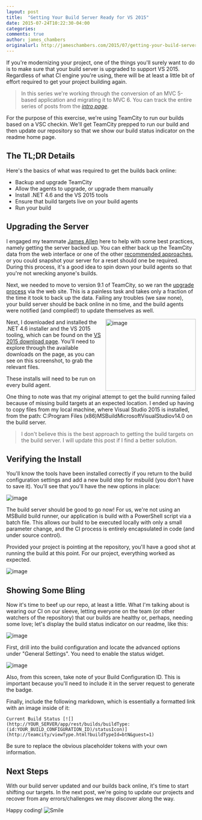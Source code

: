 ```yaml
---
layout: post
title:  "Getting Your Build Server Ready for VS 2015"
date: 2015-07-24T10:22:30-04:00
categories:
comments: true
author: james_chambers
originalurl: http://jameschambers.com/2015/07/getting-your-build-server-ready-for-vs-2015/
---
```


If you're modernizing your project, one of the things you'll surely want to do is to make sure that your build server is upgraded to support VS 2015. Regardless of what CI engine you're using, there will be at least a little bit of effort required to get your project building again.

>In this series we're working through the conversion of an MVC 5-based application and migrating it to MVC 6. You can track the entire series of posts from the [_intro page_][1].

For the purpose of this exercise, we're using TeamCity to run our builds based on a VSC checkin. We'll get TeamCity prepped to run our build and then update our repository so that we show our build status indicator on the readme home page.

## The TL;DR Details

Here's the basics of what was required to get the builds back online:

* Backup and upgrade TeamCity
* Allow the agents to upgrade, or upgrade them manually
* Install .NET 4.6 and the VS 2015 tools
* Ensure that build targets live on your build agents
* Run your build

## Upgrading the Server

I engaged my teammate [James Allen][2] here to help with some best practices, namely getting the server backed up. You can either back up the TeamCity data from the web interface or one of the other [recommended approaches][3], or you could snapshot your server for a reset should one be required. During this process, it's a good idea to spin down your build agents so that you're not wrecking anyone's builds.

Next, we needed to move to version 9.1 of TeamCity, so we ran the [upgrade process][4] via the web site. This is a painless task and takes only a fraction of the time it took to back up the data. Failing any troubles (we saw none), your build server should be back online in no time, and the build agents were notified (and complied!) to update themselves as well.

<img width="240" height="191" title="image" align="right" style="margin: 0px 0px 0px 10px; border: 0px currentcolor; border-image: none; float: right; display: inline; background-image: none;" alt="image" src="http://jameschambers.com/wp-content/uploads/2015/07/image_thumb5.png" border="0" scale="0">Next, I downloaded and installed the .NET 4.6 installer and the VS 2015 tooling, which can be found on the [VS 2015 download page][6]. You'll need to explore through the available downloads on the page, as you can see on this screenshot, to grab the relevant files.

These installs will need to be run on every build agent.

One thing to note was that my original attempt to get the build running failed because of missing build targets at an expected location. I ended up having to copy files from my local machine, where Visual Studio 2015 is installed, from the path: C:Program Files (x86)MSBuildMicrosoftVisualStudiov14.0 on the build server.

>I don't believe this is the best approach to getting the build targets on the build server. I will update this post if I find a better solution.

## Verifying the Install

You'll know the tools have been installed correctly if you return to the build configuration settings and add a new build step for msbuild (you don't have to save it). You'll see that you'll have the new options in place:

![image][7]

The build server should be good to go now! For us, we're not using an MSBuild build runner, our application is build with a PowerShell script via a batch file. This allows our build to be executed locally with only a small parameter change, and the CI process is entirely encapsulated in code (and under source control).

Provided your project is pointing at the repository, you'll have a good shot at running the build at this point. For our project, everything worked as expected.

![image][8]

## Showing Some Bling

Now it's time to beef up our repo, at least a little. What I'm talking about is wearing our CI on our sleeve, letting everyone on the team (or other watchers of the repository) that our builds are healthy or, perhaps, needing some love; let's display the build status indicator on our readme, like this:

![image][9]

First, drill into the build configuration and locate the advanced options under "General Settings". You need to enable the status widget.

![image][10]

Also, from this screen, take note of your Build Configuration ID. This is important because you'll need to include it in the server request to generate the badge.

Finally, include the following markdown, which is essentially a formatted link with an image inside of it:

    Current Build Status [![](http://YOUR_SERVER/app/rest/builds/buildType:(id:YOUR_BUILD_CONFIGURATION_ID)/statusIcon)](http://teamcity/viewType.html?buildTypeId=btN&guest=1)

Be sure to replace the obvious placeholder tokens with your own information.

## Next Steps

With our build server updated and our builds back online, it's time to start shifting our targets. In the next post, we're going to update our projects and recover from any errors/challenges we may discover along the way.

Happy coding! ![Smile][11]

[1]: http://jameschambers.com/2015/07/upgrading-a-real-world-mvc-5-application-to-mvc-6/
[2]: http://www.clear-measure.com/our-team/
[3]: https://confluence.jetbrains.com/display/TCD9/TeamCity+Data+Backup
[4]: https://confluence.jetbrains.com/display/TCD9/Upgrade
[5]: http://jameschambers.com/wp-content/uploads/2015/07/image_thumb5.png "image"
[6]: https://www.visualstudio.com/downloads/download-visual-studio-vs
[7]: http://jameschambers.com/wp-content/uploads/2015/07/image14.png "image"
[8]: http://jameschambers.com/wp-content/uploads/2015/07/image15.png "image"
[9]: http://jameschambers.com/wp-content/uploads/2015/07/image16.png "image"
[10]: http://jameschambers.com/wp-content/uploads/2015/07/image17.png "image"
[11]: http://jameschambers.com/wp-content/uploads/2015/07/wlEmoticon-smile3.png
  